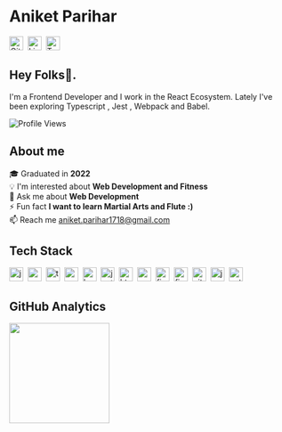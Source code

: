 # Aniket Parihar
<a href="https://www.github.com/aniketxparihar" target="_blank"><img src="https://img.shields.io/badge/GitHub-100000?style=flat&logo=github&logoColor=white" alt="GitHub Badge" height="25"></a>&nbsp;
<a href="https://www.linkedin.com/in/aniketparihar" target="_blank"><img src="https://img.shields.io/badge/LinkedIn-0077B5?style=flat&logo=linkedin&logoColor=white" alt="LinkedIn Badge" height="25"></a>&nbsp;
<a href="https://twitter.com/aniketxparihar" target="_blank"><img src="https://img.shields.io/badge/Twitter-1DA1F2?style=flat&logo=twitter&logoColor=white" alt="Twitter Badge" height="25"></a>&nbsp;

## Hey Folks👋. 
I'm a Frontend Developer and I work in the React Ecosystem. 
Lately I've been exploring Typescript , Jest , Webpack and Babel.


![Profile Views](https://komarev.com/ghpvc/?username=aniketxparihar&theme=default&color=blue&style=flat&label=Profile+Views)

## About me
🎓&nbsp;Graduated in **2022**
<br/>💡&nbsp;I'm interested about **Web Development and Fitness**
<br/>💬&nbsp;Ask me about **Web Development**
<br/>⚡&nbsp;Fun fact **I want to learn Martial Arts and Flute :)**
<br/>📫&nbsp;Reach me [aniket.parihar1718@gmail.com](mailto:aniket.parihar1718@gmail.com)

## Tech Stack
<img src="https://img.shields.io/badge/Javascript-05122A?style=flat&logo=javascript" alt="javascript Badge" height="25">&nbsp;
<img src="https://img.shields.io/badge/React-05122A?style=flat&logo=react" alt="react Badge" height="25">&nbsp;
<img src="https://img.shields.io/badge/Typescript-05122A?style=flat&logo=typescript" alt="typescript Badge" height="25">&nbsp;
<img src="https://img.shields.io/badge/Webpack-05122A?style=flat&logo=webpack" alt="webpack Badge" height="25">&nbsp;
<img src="https://img.shields.io/badge/Babel-05122A?style=flat&logo=babel" alt="babel Badge" height="25">&nbsp;
<img src="https://img.shields.io/badge/Jest-05122A?style=flat&logo=jest" alt="jest Badge" height="25">&nbsp;
<img src="https://img.shields.io/badge/Html5-05122A?style=flat&logo=html5" alt="html5 Badge" height="25">&nbsp;
<img src="https://img.shields.io/badge/Css3-05122A?style=flat&logo=css3" alt="css3 Badge" height="25">&nbsp;
<img src="https://img.shields.io/badge/Figma-05122A?style=flat&logo=figma" alt="figma Badge" height="25">&nbsp;
<img src="https://img.shields.io/badge/Firebase-05122A?style=flat&logo=firebase" alt="firebase Badge" height="25">&nbsp;
<img src="https://img.shields.io/badge/Git-05122A?style=flat&logo=git" alt="git Badge" height="25">&nbsp;
<img src="https://img.shields.io/badge/Java-05122A?style=flat&logo=java" alt="java Badge" height="25">&nbsp;
<img src="https://img.shields.io/badge/Python-05122A?style=flat&logo=python" alt="python Badge" height="25">&nbsp;

## GitHub Analytics
<div>
<img height="180em" src="https://github-readme-stats.vercel.app/api?username=aniketxparihar&theme=default&show_icons=true&count_private=true">
</div>

